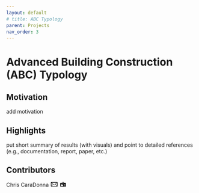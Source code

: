 ```yaml
---
layout: default
# title: ABC Typology
parent: Projects
nav_order: 3
---
```


# Advanced Building Construction (ABC) Typology

## Motivation
add motivation

## Highlights
put short summary of results (with visuals) and point to detailed references (e.g., documentation, report, paper, etc.)

## Contributors
Chris CaraDonna [![email](../../assets/images/email.png)](mailto:Christopher.CaraDonna@nrel.gov) [![bio](../../assets/images/bio.png)](https://www.nrel.gov/research/staff/chris-caradonna.html)
